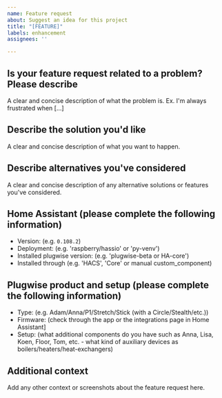 ```yaml
---
name: Feature request
about: Suggest an idea for this project
title: "[FEATURE]"
labels: enhancement
assignees: ''

---
```


## Is your feature request related to a problem? Please describe

A clear and concise description of what the problem is. Ex. I'm always frustrated when [...]

## Describe the solution you'd like

A clear and concise description of what you want to happen.

## Describe alternatives you've considered

A clear and concise description of any alternative solutions or features you've considered.

## Home Assistant (please complete the following information)

  - Version: (e.g. `0.108.2`)
  - Deployment: (e.g. 'raspberry/hassio' or 'py-venv')
  - Installed plugwise version: (e.g. 'plugwise-beta or HA-core')
  - Installed through (e.g. 'HACS', 'Core' or manual custom_component)

## Plugwise product and setup (please complete the following information)

  - Type: (e.g. Adam/Anna/P1/Stretch/Stick (with a Circle/Stealth/etc.))
  - Firmware: (check through the app or the integrations page in Home Assistant]
  - Setup: (what additional components do you have such as Anna, Lisa, Koen, Floor, Tom, etc. - what kind of auxiliary devices as boilers/heaters/heat-exchangers)

## Additional context

Add any other context or screenshots about the feature request here.
